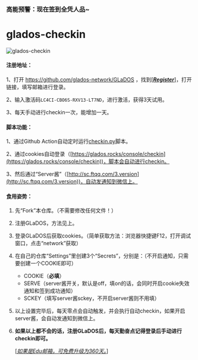 ### 高能预警：现在签到全凭人品~
# glados-checkin
![glados-checkin](https://github.com/hbstarjason/glados-checkin/workflows/glados-checkin/badge.svg)

#### 注册地址：

1、打开 https://github.com/glados-network/GLaDOS ，找到[<u>***Register***</u>]，打开链接，填写邮箱进行登录。

2、输入激活码`LC4CI-CBO6S-RXV13-LT7ND`，进行激活，获得3天试用。

3、每天手动进行checkin一次，能增加一天。



#### 脚本功能：

1、通过Github Action自动定时运行[checkin.py](https://github.com/hbstarjason/glados-checkin/blob/master/checkin.py)脚本。

2、通过cookies自动登录（[https://glados.rocks/console/checkin](https://glados.rocks/console/checkin))，脚本会自动进行checkin。

3、然后通过“Server酱”（[http://sc.ftqq.com/3.version](http://sc.ftqq.com/3.version))，自动发通知到微信上。



#### 食用姿势：

1. 先“Fork”本仓库。（不需要修改任何文件！）

2. 注册GLaDOS，方法见上。

3. 登录GLaDOS后获取cookies。（简单获取方法：浏览器快捷键F12，打开调试窗口，点击“network”获取）

4. 在自己的仓库“Settings”里创建3个“Secrets”，分别是：（不开启通知，只需要创建一个COOKIE即可）

   - COOKIE（**必填**）
   - SERVE（server酱开关，默认是off，填on的话，会同时开启cookie失效通知和签到成功通知）
   - SCKEY（填写server酱sckey，不开启server酱则不用填）

5. 以上设置完毕后，每天零点会自动触发，并会执行自动checkin，如果开启server酱，会自动发通知到微信上。

6. **如果以上都不会的话，注册GLaDOS后，每天勤奋点记得登录后手动进行checkin即可。**

   [*<u>如果是Edu邮箱，可免费升级为360天。</u>*]
